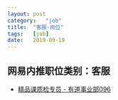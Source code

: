 ```yaml
---
layout:	post
category:	"job"
title:	"客服-岗位"
tags:	[job]
date:	2019-09-19
---
```

## 网易内推职位类别：客服
- [精品课质检专员 - 有道事业部096](http://mobile.bole.netease.com/bole/boleDetail?id=17846&employeeId=346f03c3cda5f04c&key=all)
